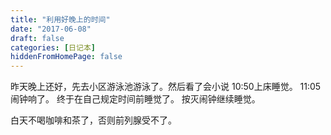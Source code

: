 ```yaml
---
title: "利用好晚上的时间"
date: "2017-06-08"
draft: false
categories: [日记本]
hiddenFromHomePage: false
---
```

昨天晚上还好，先去小区游泳池游泳了。然后看了会小说
10:50上床睡觉。 11:05闹钟响了。 终于在自己规定时间前睡觉了。 
按灭闹钟继续睡觉。

白天不喝咖啡和茶了，否则前列腺受不了。
